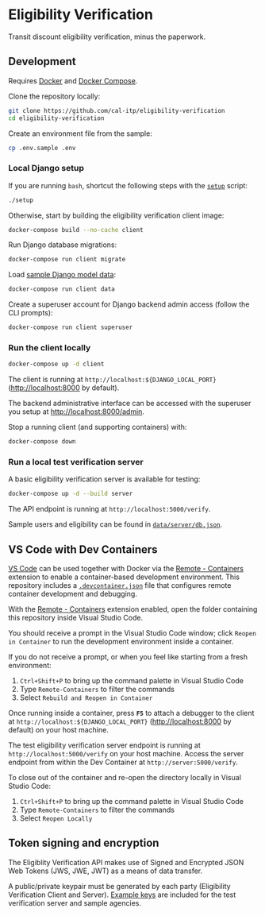 # Eligibility Verification

Transit discount eligibility verification, minus the paperwork.

## Development

Requires [Docker][docker] and [Docker Compose][docker-compose].

Clone the repository locally:

```bash
git clone https://github.com/cal-itp/eligibility-verification
cd eligibility-verification
```

Create an environment file from the sample:

```bash
cp .env.sample .env
```

### Local Django setup

If you are running `bash`, shortcut the following steps with the [`setup`](./setup) script:

```bash
./setup
```

Otherwise, start by building the eligibility verification client image:

```bash
docker-compose build --no-cache client
```

Run Django database migrations:

```bash
docker-compose run client migrate
```

Load [sample Django model data](./data/client):

```bash
docker-compose run client data
```

Create a superuser account for Django backend admin access (follow the CLI prompts):

```bash
docker-compose run client superuser
```

### Run the client locally

```bash
docker-compose up -d client
```

The client is running at `http://localhost:${DJANGO_LOCAL_PORT}` (<http://localhost:8000> by default).

The backend administrative interface can be accessed with the superuser you setup at <http://localhost:8000/admin>.

Stop a running client (and supporting containers) with:

```bash
docker-compose down
```

### Run a local test verification server

A basic eligibility verification server is available for testing:

```bash
docker-compose up -d --build server
```

The API endpoint is running at `http://localhost:5000/verify`.

Sample users and eligibility can be found in [`data/server/db.json`](./data/server/db.json).

## VS Code with Dev Containers

[VS Code][vscode] can be used together with Docker via the [Remote - Containers][vscode-containers] extension to enable a
container-based development environment. This repository includes a [`.devcontainer.json`][config-file] file that configures
remote container development and debugging.

With the [Remote - Containers][vscode-containers] extension enabled, open the folder containing this repository inside Visual
Studio Code.

You should receive a prompt in the Visual Studio Code window; click `Reopen in Container` to run the development environment
inside a container.

If you do not receive a prompt, or when you feel like starting from a fresh environment:

1. `Ctrl+Shift+P` to bring up the command palette in Visual Studio Code
1. Type `Remote-Containers` to filter the commands
1. Select `Rebuild and Reopen in Container`

Once running inside a container, press **`F5`** to attach a debugger to the client at `http://localhost:${DJANGO_LOCAL_PORT}`
(<http://localhost:8000> by default) on your host machine.

The test eligibility verification server endpoint is running at `http://localhost:5000/verify` on your host machine.
Access the server endpoint from within the Dev Container at `http://server:5000/verify`.

To close out of the container and re-open the directory locally in Visual Studio Code:

1. `Ctrl+Shift+P` to bring up the command palette in Visual Studio Code
1. Type `Remote-Containers` to filter the commands
1. Select `Reopen Locally`

[config-file]: ./.devcontainer.json
[docker]: https://docs.docker.com/
[docker-compose]: https://docs.docker.com/compose/
[vscode]: https://code.visualstudio.com/
[vscode-containers]: https://code.visualstudio.com/docs/remote/containers

## Token signing and encryption

The Eligiblity Verification API makes use of Signed and Encrypted JSON Web Tokens (JWS, JWE, JWT) as a means of data transfer.

A public/private keypair must be generated by each party (Eligibility Verification Client and Server). [Example keys](./keys)
are included for the test verification server and sample agencies.
